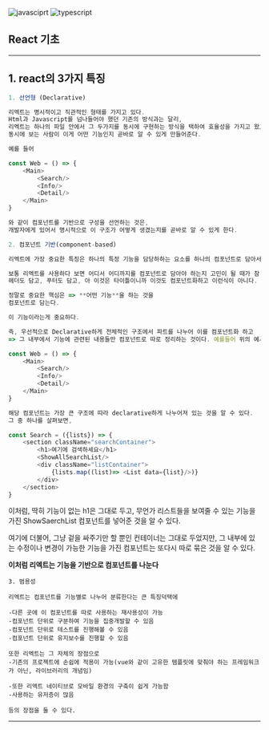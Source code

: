 ![javasciprt](https://img.shields.io/badge/javascript-up%20to%20date-yellow)
![typescript](https://img.shields.io/badge/typescript-up%20to%20date-blue)

## **React 기초**

---

## 1. react의 3가지 특징

```js
1. 선언형 (Declarative)

리엑트는 명시적이고 직관적인 형태를 가지고 있다.
Html과 Javascript를 넘나들어야 했던 기존의 방식과는 달리,
리엑트는 하나의 파일 안에서 그 두가지를 동시에 구현하는 방식을 택하여 효율성을 가지고 왔고,
동시에 보는 사람이 이게 어떤 기능인지 곧바로 알 수 있게 만들어준다.

예를 들어

const Web = () => {
    <Main>
        <Search/>
        <Info/>
        <Detail/>
    </Main>
}

와 같이 컴포넌트를 기반으로 구성을 선언하는 것은,
개발자에게 있어서 명시적으로 이 구조가 어떻게 생겼는지를 곧바로 알 수 있게 한다.
```

```js
2. 컴포넌트 기반(component-based)

리엑트에 가장 중요한 특징은 하나의 특정 기능을 담당하하는 요소를 하나의 컴포넌트로 담아서 정리한다는 것이다.(가장 중요함)

보통 리엑트를 사용하다 보면 어디서 어디까지를 컴포넌트로 담아야 하는지 고민이 될 때가 참 많다.
헤더도 담고, 푸터도 담고, 아 이것은 타이틀이니까 이것도 컴포넌트화하고 이런식이 아니다.

정말로 중요한 핵심은 => **어떤 기능**을 하는 것을
컴포넌트로 담는다.

이 기능이라는게 중요하다.

즉, 우선적으로 Declarative하게 전체적인 구조에서 파트를 나누어 이를 컴포넌트화 하고
=> 그 내부에서 기능에 관련된 내용들만 컴포넌트로 따로 정리하는 것이다. 예를들어 위의 예시와 같이

const Web = () => {
    <Main>
        <Search/>
        <Info/>
        <Detail/>
    </Main>
}

해당 컴포넌트는 가장 큰 구조에 따라 declarative하게 나누어져 있는 것을 알 수 있다.
그 중 하나를 살펴보면,

const Search = ({lists}) => {
    <section className="searchContainer">
        <h1>여기에 검색하세요</h1>
        <ShowAllSearchList/>
        <div className="listContainer">
            {lists.map((list)=> <List data={list}/>)}
        </div>
    </section>
}
```

이처럼, 딱히 기능이 없는 h1은 그대로 두고, 무언가 리스트들을 보여줄 수 있는 기능을 가진 ShowSaerchList 컴포넌트를 넣어준 것을 알 수 있다.

여기에 더불어, 그냥 겉을 싸주기만 할 뿐인 컨테이너는 그대로 두었지만, 그 내부에 있는 수정이나 변경이 가능한 기능을 가진 <List/> 컴포넌트는 또다시 따로 묶은 것을 알 수 있다.

**이처럼 리엑트는 기능을 기반으로 컴포넌트를 나눈다**

```
3. 범용성

리엑트는 컴포넌트를 기능별로 나누어 분류한다는 큰 특징덕택에

-다른 곳에 이 컴포넌트를 따로 사용하는 재사용성이 가능
-컴포넌트 단위로 구분하여 기능을 집중개발할 수 있음
-컴포넌트 단위로 테스트를 진행해볼 수 있음
-컴포넌트 단위로 유지보수를 진행할 수 있음

또한 리엑트는 그 자체의 장점으로
-기존의 프로젝트에 손쉽에 적용이 가능(vue와 같이 고유한 템플릿에 맞춰야 하는 프레임워크가 아닌, 라이브러리의 개념임)

-또한 리엑트 네이티브로 모바일 환경의 구축이 쉽게 가능함
-사용하는 유저층이 많음

등의 장점을 둘 수 있다.
```

---
